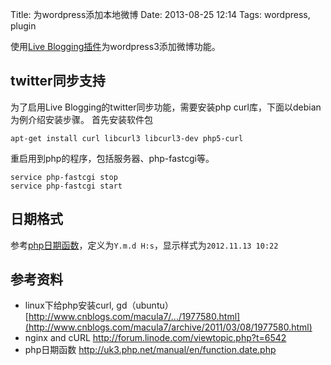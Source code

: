 Title: 为wordpress添加本地微博
Date: 2013-08-25 12:14
Tags: wordpress, plugin

使用[Live Blogging插件](http://wordpress.org/extend/plugins/live-blogging/)为wordpress3添加微博功能。
## twitter同步支持

为了启用Live Blogging的twitter同步功能，需要安装php curl库，下面以debian为例介绍安装步骤。
首先安装软件包

	
	apt-get install curl libcurl3 libcurl3-dev php5-curl

重启用到php的程序，包括服务器、php-fastcgi等。

	
	service php-fastcgi stop
	service php-fastcgi start

## 日期格式

参考[php日期函数](http://uk3.php.net/manual/en/function.date.php)，定义为`Y.m.d H:s`，显示样式为`2012.11.13 10:22`
## 参考资料

*  linux下给php安装curl, gd（ubuntu）[http://www.cnblogs.com/macula7/.../1977580.html](http://www.cnblogs.com/macula7/archive/2011/03/08/1977580.html)
*  nginx and cURL http://forum.linode.com/viewtopic.php?t=6542
*  php日期函数 http://uk3.php.net/manual/en/function.date.php

